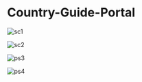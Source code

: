 # Country-Guide-Portal

![sc1](https://user-images.githubusercontent.com/68384029/178420382-c0992738-bf0b-409d-ac05-f08443050518.png)

![sc2](https://user-images.githubusercontent.com/68384029/178420461-5574cf5f-adc5-4207-b7b1-032abc7fe023.png)

![ps3](https://user-images.githubusercontent.com/68384029/178420505-eed4fe5b-fabe-4c31-bf19-d4edea5f7d7e.png)

![ps4](https://user-images.githubusercontent.com/68384029/178420537-af6be4da-4d3e-4c3d-af32-30355ce7025c.png)
